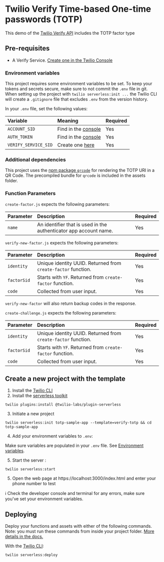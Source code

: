 # Twilio Verify Time-based One-time passwords (TOTP)

This demo of the [Twilio Verify API](https://www.twilio.com/docs/verify/api) includes the TOTP factor type

## Pre-requisites

* A Verify Service. [Create one in the Twilio Console](https://www.twilio.com/console/verify/services)

### Environment variables

This project requires some environment variables to be set. To keep your tokens and secrets secure, make sure to not commit the `.env` file in git. When setting up the project with `twilio serverless:init ...` the Twilio CLI will create a `.gitignore` file that excludes `.env` from the version history.

In your `.env` file, set the following values:

| Variable             | Meaning                                                           | Required |
| :------------------- | :---------------------------------------------------------------- | :------- |
| `ACCOUNT_SID`        | Find in the [console](https://www.twilio.com/console)             | Yes      |
| `AUTH_TOKEN`         | Find in the [console](https://www.twilio.com/console)             | Yes      |
| `VERIFY_SERVICE_SID` | Create one [here](https://www.twilio.com/console/verify/services) | Yes      |

### Additional dependencies

This project uses the [npm package `qrcode`](https://www.npmjs.com/package/qrcode#browser) for rendering the TOTP URI in a QR Code. The precompiled bundle for `qrcode` is included in the assets folder.

### Function Parameters

`create-factor.js` expects the following parameters:

| Parameter      | Description                                 | Required |
| :------------- | :------------------------------------------ | :------- |
| `name`         | An identifier that is used in the authenticator app account name. | Yes |

`verify-new-factor.js` expects the following parameters:

| Parameter           | Description                | Required |
| :------------------ | :------------------------- | :------- |
| `identity`          | Unique identity UUID. Returned from `create-factor` function. | Yes |
| `factorSid`         | Starts with `YF`. Returned from `create-factor` function. | Yes |
| `code`              | Collected from user input. | Yes |

`verify-new-factor` will also return backup codes in the response.

`create-challenge.js` expects the following parameters:

| Parameter           | Description                | Required |
| :------------------ | :------------------------- | :------- |
| `identity`          | Unique identity UUID. Returned from `create-factor` function. | Yes |
| `factorSid`         | Starts with `YF`. Returned from `create-factor` function. | Yes |
| `code`              | Collected from user input. | Yes |


## Create a new project with the template

1. Install the [Twilio CLI](https://www.twilio.com/docs/twilio-cli/quickstart#install-twilio-cli)
2. Install the [serverless toolkit](https://www.twilio.com/docs/labs/serverless-toolkit/getting-started)

```shell
twilio plugins:install @twilio-labs/plugin-serverless
```

3. Initiate a new project

```
twilio serverless:init totp-sample-app --template=verify-totp && cd totp-sample-app
```

4. Add your environment variables to `.env`:

Make sure variables are populated in your `.env` file. See [Environment variables](#environment-variables).

5. Start the server :

```
twilio serverless:start
```

5. Open the web page at https://localhost:3000/index.html and enter your phone number to test

ℹ️ Check the developer console and terminal for any errors, make sure you've set your environment variables.

## Deploying

Deploy your functions and assets with either of the following commands. Note: you must run these commands from inside your project folder. [More details in the docs.](https://www.twilio.com/docs/labs/serverless-toolkit)

With the [Twilio CLI](https://www.twilio.com/docs/twilio-cli/quickstart):

```
twilio serverless:deploy
```
